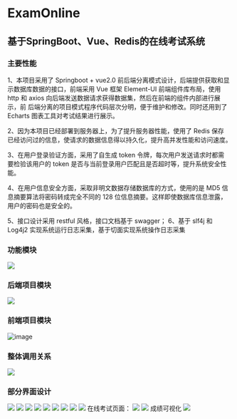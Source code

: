 # ExamOnline
## 基于SpringBoot、Vue、Redis的在线考试系统
### 主要性能
1、本项目采用了 Springboot + vue2.0 前后端分离模式设计，后端提供获取和显 示数据库数据的接口，前端采用 Vue 框架 Element-UI 前端组件库布局，使用 http 和 axios 向后端发送数据请求获得数据集，然后在前端的组件内部进行展示，前 后端分离的项目模式程序代码层次分明，便于维护和修改。同时还用到了 Echarts 图表工具对考试结果进行展示。

2、因为本项目已经部署到服务器上，为了提升服务器性能，使用了 Redis 保存 已经访问过的信息，使请求的数据信息得以持久化，提升高并发性能和访问速度。 

3、在用户登录验证方面，采用了自生成 token 令牌，每次用户发送请求时都需 要检验该用户的 token 是否与当前登录用户匹配且是否超时等，提升系统安全性能。

4、在用户信息安全方面，采取非明文数据存储数据库的方式，使用的是 MD5 信息摘要算法将密码转成完全不同的 128 位信息摘要。这样即使数据库信息泄露，用户的密码也是安全的。

5、接口设计采用 restful 风格，接口文档基于 swagger； 6、基于 slf4j 和 Log4j2 实现系统运行日志采集，基于切面实现系统操作日志采集


### 功能模块
![](https://cdn.jsdelivr.net/gh/moon-Light404/my_picgo@master/img/20220808180456.png)

### 后端项目模块
![](https://cdn.jsdelivr.net/gh/moon-Light404/my_picgo@master/img/20220808180537.png)

### 前端项目模块
![image](https://user-images.githubusercontent.com/78211709/183393860-5287869c-51d9-44b9-9afe-b0a326764b0e.png)

### 整体调用关系
![](https://cdn.jsdelivr.net/gh/moon-Light404/my_picgo@master/img/20220808180632.png)

### 部分界面设计
![](https://cdn.jsdelivr.net/gh/moon-Light404/my_picgo@master/img/20220808181348.png)
![](https://cdn.jsdelivr.net/gh/moon-Light404/my_picgo@master/img/20220808181420.png)
![](https://cdn.jsdelivr.net/gh/moon-Light404/my_picgo@master/img/20220808181453.png)
![](https://cdn.jsdelivr.net/gh/moon-Light404/my_picgo@master/img/20220808181511.png)
![](https://cdn.jsdelivr.net/gh/moon-Light404/my_picgo@master/img/20220808181533.png)
![](https://cdn.jsdelivr.net/gh/moon-Light404/my_picgo@master/img/20220808181550.png)
![](https://cdn.jsdelivr.net/gh/moon-Light404/my_picgo@master/img/20220808181605.png)
![](https://cdn.jsdelivr.net/gh/moon-Light404/my_picgo@master/img/20220808181632.png)
![](https://cdn.jsdelivr.net/gh/moon-Light404/my_picgo@master/img/20220808181657.png)
在线考试页面：
![](https://cdn.jsdelivr.net/gh/moon-Light404/my_picgo@master/img/20220808181722.png)
![](https://cdn.jsdelivr.net/gh/moon-Light404/my_picgo@master/img/20220808181738.png)
成绩可视化
![](https://cdn.jsdelivr.net/gh/moon-Light404/my_picgo@master/img/20220808181802.png)
